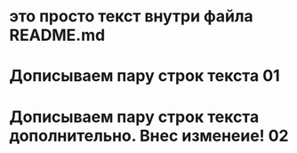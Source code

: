 # это просто текст внутри файла README.md
# Дописываем пару строк текста 01
# Дописываем пару строк текста дополнительно. Внес изменеие! 02